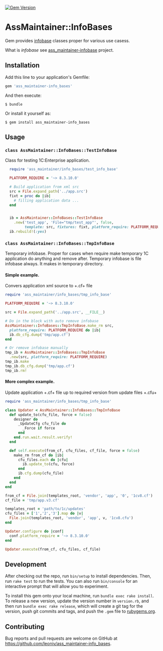 [![Gem Version](https://badge.fury.io/rb/ass_maintainer-info_bases.svg)](https://badge.fury.io/rb/ass_maintainer-info_bases)
# AssMaintainer::InfoBases

Gem provides [infobase](https://github.com/leoniv/ass_maintainer-info_base)
classes proper for various use casess.

What is _infobase_ see
[ass_maintainer-infobase](https://github.com/leoniv/ass_maintainer-info_base)
project.

## Installation

Add this line to your application's Gemfile:

```ruby
gem 'ass_maintainer-info_bases'
```

And then execute:

    $ bundle

Or install it yourself as:

    $ gem install ass_maintainer-info_bases

## Usage

### `class AssMaintainer::InfoBases::TestInfoBase`

Class for testing 1C:Enterprise application.

```ruby
  require 'ass_maintainer/info_bases/test_info_base'

  PLATFORM_REQUIRE = '~> 8.3.10.0'

  # Build application from xml src
  src = File.expand_path('../app.src')
  fixt = proc do |ib|
    # filling application data ...
  end


  ib = AssMaintainer::InfoBases::TestInfoBase
    .new('test_app', 'File="tmp/test_app"', false,
         template: src, fixtures: fixt, platform_require: PLATFORM_REQUIRE)
  ib.rebuild!(:yes)

```

### `class AssMaintainer::InfoBases::TmpInfoBase`

Temporary infobase. Proper for cases when require make temporary
1C application do anything and remove after.
Temporary infobase is file infobase always. It makes in temporary
directory.

#### Simple example.

Convers application xml source to +.cf+ file

```ruby
require 'ass_maintainer/info_bases/tmp_info_base'

PLATFORM_REQUIRE = '~> 8.3.10.0'

src = File.expand_path('../app.src', __FILE__)

# Do in the block with auto remove infobase
AssMaintainer::InfoBases::TmpInfoBase.make_rm src,
  platform_require: PLATFORM_REQUIRE do |ib|
  ib.db_cfg.dump('tmp/app.cf')
end

# Or remove infobase manually
tmp_ib = AssMaintainer::InfoBases::TmpInfoBase
  .new(src, platform_require: PLATFORM_REQUIRE)
tmp_ib.make
tmp_ib.db_cfg.dump('tmp/app.cf')
tmp_ib.rm!
```

#### More complex example.

Update application +.cf+ file up to required version from update files +.cfu+

```ruby
require 'ass_maintainer/info_bases/tmp_info_base'

class Updater < AssMaintainer::InfoBases::TmpInfoBase
  def update_to(cfu_file, force = false)
    designer do
      _UpdateCfg cfu_file do
        _Force if force
      end
    end.run.wait.result.verify!
  end

  def self.execute(from_cf, cfu_files, cf_file, force = false)
    make_rm from_cf do |ib|
      cfu_files.each do |cfu|
        ib.update_to(cfu, force)
      end
      ib.cfg.dump(cfu_file)
    end
  end
end

from_cf = File.join(templates_root, 'vendor', 'app', '0', '1cv8.cf')
cf_file = 'tmp/app.v3.cf'

templates_root = 'path/to/1c/updates'
cfu_files = ['1','2','3'].map do |v|
  File.join(templates_root, 'vendor', 'app', v, '1cv8.cfu')
end

Updater.configure do |conf|
  conf.platform_require = '~> 8.3.10.0'
end

Updater.execute(from_cf, cfu_files, cf_file)
```

## Development

After checking out the repo, run `bin/setup` to install dependencies. Then, run `rake test` to run the tests. You can also run `bin/console` for an interactive prompt that will allow you to experiment.

To install this gem onto your local machine, run `bundle exec rake install`. To release a new version, update the version number in `version.rb`, and then run `bundle exec rake release`, which will create a git tag for the version, push git commits and tags, and push the `.gem` file to [rubygems.org](https://rubygems.org).

## Contributing

Bug reports and pull requests are welcome on GitHub at https://github.com/leoniv/ass_maintainer-info_bases.
